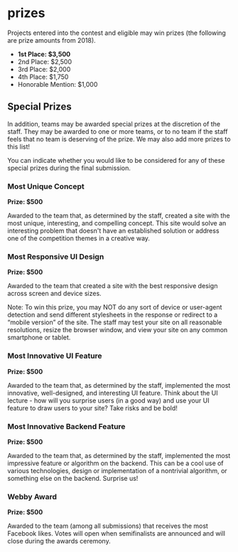 # prizes

Projects entered into the contest and eligible may win prizes (the following are prize amounts from 2018).

- **1st Place: $3,500**
- 2nd Place: $2,500
- 3rd Place: $2,000
- 4th Place: $1,750
- Honorable Mention: $1,000

## Special Prizes

In addition, teams may be awarded special prizes at the discretion of the staff. They may be awarded to one or more teams, or to no team if the staff feels that no team is deserving of the prize. We may also add more prizes to this list!

You can indicate whether you would like to be considered for any of these special prizes during the final submission.


### Most Unique Concept

**Prize: $500**

Awarded to the team that, as determined by the staff, created a site with the most unique, interesting, and compelling concept. This site would solve an interesting problem that doesn't have an established solution or address one of the competition themes in a creative way.

### Most Responsive UI Design

**Prize: $500**

Awarded to the team that created a site with the best responsive design across screen and device sizes.

Note: To win this prize, you may NOT do any sort of device or user-agent detection and send different stylesheets in the response or redirect to a “mobile version” of the site. The staff may test your site on all reasonable resolutions, resize the browser window, and view your site on any common smartphone or tablet.

### Most Innovative UI Feature

**Prize: $500**

Awarded to the team that, as determined by the staff, implemented the most innovative, well-designed, and interesting UI feature. Think about the UI lecture - how will you surprise users (in a good way) and use your UI feature to draw users to your site? Take risks and be bold!

### Most Innovative Backend Feature

**Prize: $500**

Awarded to the team that, as determined by the staff, implemented the most impressive feature or algorithm on the backend. This can be a cool use of various technologies, design or implementation of a nontrivial algorithm, or something else on the backend. Surprise us!

### Webby Award

**Prize: $500**

Awarded to the team (among all submissions) that receives the most Facebook likes. Votes will open when semifinalists are announced and will close during the awards ceremony.
